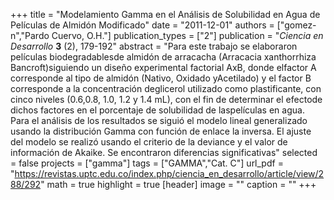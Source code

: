 +++
title = "Modelamiento Gamma en el Análisis de Solubilidad en Agua de Películas de Almidón Modificado"
date = "2011-12-01"
authors = ["gomez-n","Pardo Cuervo, O.H."]
publication_types = ["2"]
publication = "*Ciencia en Desarrollo* **3** (2), 179-192"
abstract = "Para este trabajo se elaboraron películas biodegradablesde almidón de arracacha (Arracacia xanthorrhiza Bancroft)siguiendo un diseño experimental factorial AxB, donde elfactor A corresponde al tipo de almidón (Nativo, Oxidado yAcetilado) y el factor B corresponde a la concentración deglicerol utilizado como plastificante, con cinco niveles (0.6,0.8, 1.0, 1.2 y 1.4 mL), con el fin de determinar el efectode dichos factores en el porcentaje de solubilidad de laspelículas en agua. Para el análisis de los resultados se siguió el modelo lineal generalizado usando la distribución Gamma con función de enlace la inversa. El ajuste del modelo se realizó usando el criterio de la deviance y el valor de información de Akaike. Se encontraron diferencias significativas"
selected = false
projects = ["gamma"]
tags = ["GAMMA","Cat. C"]
url_pdf = "https://revistas.uptc.edu.co/index.php/ciencia_en_desarrollo/article/view/288/292"
math = true
highlight = true
[header]
image = ""
caption = ""
+++
